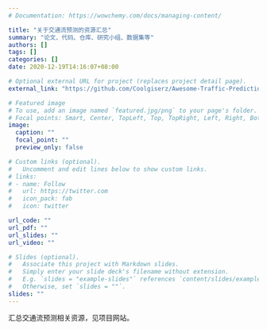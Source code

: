 ```yaml
---
# Documentation: https://wowchemy.com/docs/managing-content/

title: "关于交通流预测的资源汇总"
summary: "论文、代码、仓库、研究小组、数据集等"
authors: []
tags: []
categories: []
date: 2020-12-19T14:16:07+08:00

# Optional external URL for project (replaces project detail page).
external_link: "https://github.com/Coolgiserz/Awesome-Traffic-Prediction.git"

# Featured image
# To use, add an image named `featured.jpg/png` to your page's folder.
# Focal points: Smart, Center, TopLeft, Top, TopRight, Left, Right, BottomLeft, Bottom, BottomRight.
image:
  caption: ""
  focal_point: ""
  preview_only: false

# Custom links (optional).
#   Uncomment and edit lines below to show custom links.
# links:
# - name: Follow
#   url: https://twitter.com
#   icon_pack: fab
#   icon: twitter

url_code: ""
url_pdf: ""
url_slides: ""
url_video: ""

# Slides (optional).
#   Associate this project with Markdown slides.
#   Simply enter your slide deck's filename without extension.
#   E.g. `slides = "example-slides"` references `content/slides/example-slides.md`.
#   Otherwise, set `slides = ""`.
slides: ""
---
```

汇总交通流预测相关资源，见项目网站。